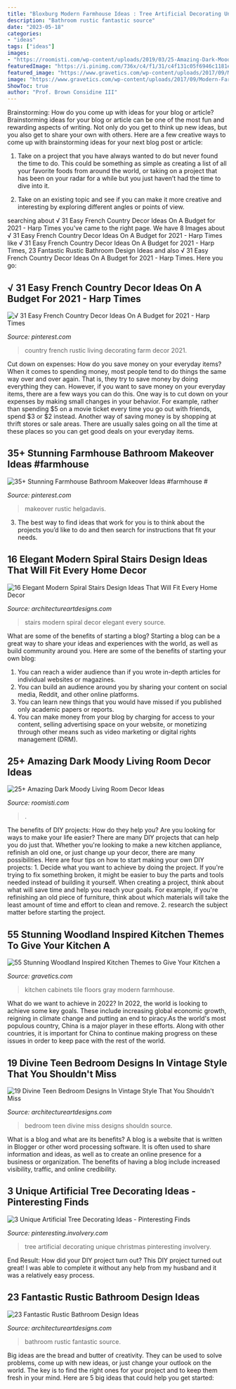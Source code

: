 ```yaml
---
title: "Bloxburg Modern Farmhouse Ideas : Tree Artificial Decorating Unique Christmas Pinteresting Involvery"
description: "Bathroom rustic fantastic source"
date: "2023-05-18"
categories:
- "ideas"
tags: ["ideas"]
images:
- "https://roomisti.com/wp-content/uploads/2019/03/25-Amazing-Dark-Moody-Living-Room-Decor-Ideas-13.jpg"
featuredImage: "https://i.pinimg.com/736x/c4/f1/31/c4f131c05f6946c1181e32e91ce037c9.jpg"
featured_image: "https://www.gravetics.com/wp-content/uploads/2017/09/Modern-Farmhouse-Kitchen.-Gray-tile-floors-white-cabinets..jpg"
image: "https://www.gravetics.com/wp-content/uploads/2017/09/Modern-Farmhouse-Kitchen.-Gray-tile-floors-white-cabinets..jpg"
ShowToc: true
author: "Prof. Brown Considine III"
---
```



Brainstorming: How do you come up with ideas for your blog or article?
Brainstorming ideas for your blog or article can be one of the most fun and rewarding aspects of writing. Not only do you get to think up new ideas, but you also get to share your own with others. Here are a few creative ways to come up with brainstorming ideas for your next blog post or article:
1. Take on a project that you have always wanted to do but never found the time to do. This could be something as simple as creating a list of all your favorite foods from around the world, or taking on a project that has been on your radar for a while but you just haven’t had the time to dive into it.

2. Take on an existing topic and see if you can make it more creative and interesting by exploring different angles or points of view.

	

		
searching about √ 31 Easy French Country Decor Ideas On A Budget for 2021 - Harp Times you've came to the right page. We have 8 Images about √ 31 Easy French Country Decor Ideas On A Budget for 2021 - Harp Times like √ 31 Easy French Country Decor Ideas On A Budget for 2021 - Harp Times, 23 Fantastic Rustic Bathroom Design Ideas and also √ 31 Easy French Country Decor Ideas On A Budget for 2021 - Harp Times. Here you go:
		
    
## √ 31 Easy French Country Decor Ideas On A Budget For 2021 - Harp Times

<img loading=lazy src="https://i.pinimg.com/736x/c4/f1/31/c4f131c05f6946c1181e32e91ce037c9.jpg" onerror="this.onerror=null;this.src='https://tse1.mm.bing.net/th?id=OIP.305aQ7EWajLX2eufMFI7TgHaLF&amp;pid=15.1';" alt="√ 31 Easy French Country Decor Ideas On A Budget for 2021 - Harp Times">

_Source: pinterest.com_

>country french rustic living decorating farm decor 2021. 

	

Cut down on expenses: How do you save money on your everyday items?
When it comes to spending money, most people tend to do things the same way over and over again. That is, they try to save money by doing everything they can. However, if you want to save money on your everyday items, there are a few ways you can do this. One way is to cut down on your expenses by making small changes in your behavior. For example, rather than spending $5 on a movie ticket every time you go out with friends, spend $3 or $2 instead. Another way of saving money is by shopping at thrift stores or sale areas. There are usually sales going on all the time at these places so you can get good deals on your everyday items.

    
## 35+ Stunning Farmhouse Bathroom Makeover Ideas #farmhouse #

<img loading=lazy src="https://i.pinimg.com/736x/9d/9b/30/9d9b30713e8f3d18aa750ffeaa42f825.jpg" onerror="this.onerror=null;this.src='https://tse4.mm.bing.net/th?id=OIP.wwe7dL16yz05zPfagO9bkQHaKQ&amp;pid=15.1';" alt="35+ Stunning Farmhouse Bathroom Makeover Ideas #farmhouse #">

_Source: pinterest.com_

>makeover rustic helgadavis. 

	

3. The best way to find ideas that work for you is to think about the projects you’d like to do and then search for instructions that fit your needs.

    
## 16 Elegant Modern Spiral Stairs Design Ideas That Will Fit Every Home Decor

<img loading=lazy src="https://www.architectureartdesigns.com/wp-content/uploads/2015/01/73.jpg" onerror="this.onerror=null;this.src='https://tse1.mm.bing.net/th?id=OIP.s5Meg2Si7Ha2W_mFxf2rRwHaLH&amp;pid=15.1';" alt="16 Elegant Modern Spiral Stairs Design Ideas That Will Fit Every Home Decor">

_Source: architectureartdesigns.com_

>stairs modern spiral decor elegant every source. 

	

What are some of the benefits of starting a blog?
Starting a blog can be a great way to share your ideas and experiences with the world, as well as build community around you. Here are some of the benefits of starting your own blog: 
1. You can reach a wider audience than if you wrote in-depth articles for individual websites or magazines. 
2. You can build an audience around you by sharing your content on social media, Reddit, and other online platforms. 
3. You can learn new things that you would have missed if you published only academic papers or reports. 
4. You can make money from your blog by charging for access to your content, selling advertising space on your website, or monetizing through other means such as video marketing or digital rights management (DRM).

    
## 25+ Amazing Dark Moody Living Room Decor Ideas

<img loading=lazy src="https://roomisti.com/wp-content/uploads/2019/03/25-Amazing-Dark-Moody-Living-Room-Decor-Ideas-13.jpg" onerror="this.onerror=null;this.src='https://tse2.mm.bing.net/th?id=OIP.eaXDukpvgk3LKccTgpUwngHaKY&amp;pid=15.1';" alt="25+ Amazing Dark Moody Living Room Decor Ideas">

_Source: roomisti.com_

>. 

	

The benefits of DIY projects: How do they help you?
Are you looking for ways to make your life easier? There are many DIY projects that can help you do just that. Whether you're looking to make a new kitchen appliance, refinish an old one, or just change up your decor, there are many possibilities. Here are four tips on how to start making your own DIY projects: 1. Decide what you want to achieve by doing the project. If you're trying to fix something broken, it might be easier to buy the parts and tools needed instead of building it yourself. When creating a project, think about what will save time and help you reach your goals. For example, if you're refinishing an old piece of furniture, think about which materials will take the least amount of time and effort to clean and remove. 2. research the subject matter before starting the project.

    
## 55 Stunning Woodland Inspired Kitchen Themes To Give Your Kitchen A

<img loading=lazy src="https://www.gravetics.com/wp-content/uploads/2017/09/Modern-Farmhouse-Kitchen.-Gray-tile-floors-white-cabinets..jpg" onerror="this.onerror=null;this.src='https://tse4.mm.bing.net/th?id=OIP.T3eeW0y5eLou0ha9V-oL1wHaLH&amp;pid=15.1';" alt="55 Stunning Woodland Inspired Kitchen Themes to Give Your Kitchen a">

_Source: gravetics.com_

>kitchen cabinets tile floors gray modern farmhouse. 

	

What do we want to achieve in 2022?
In 2022, the world is looking to achieve some key goals. These include increasing global economic growth, reigning in climate change and putting an end to piracy.As the world's most populous country, China is a major player in these efforts. Along with other countries, it is important for China to continue making progress on these issues in order to keep pace with the rest of the world.

    
## 19 Divine Teen Bedroom Designs In Vintage Style That You Shouldn&#039;t Miss

<img loading=lazy src="https://www.architectureartdesigns.com/wp-content/uploads/2016/10/15-11.jpg" onerror="this.onerror=null;this.src='https://tse3.mm.bing.net/th?id=OIP.7ZQ6lGCQQw2WW46-SxkTEQAAAA&amp;pid=15.1';" alt="19 Divine Teen Bedroom Designs In Vintage Style That You Shouldn&#039;t Miss">

_Source: architectureartdesigns.com_

>bedroom teen divine miss designs shouldn source. 

	

What is a blog and what are its benefits?
A blog is a website that is written in Blogger or other word processing software. It is often used to share information and ideas, as well as to create an online presence for a business or organization. The benefits of having a blog include increased visibility, traffic, and online credibility.

    
## 3 Unique Artificial Tree Decorating Ideas - Pinteresting Finds

<img loading=lazy src="http://pinteresting.involvery.com/wp-content/uploads/sites/15/-000/1/02b21c5b5cd1f04bd7aa5aa882731ad9.jpg" onerror="this.onerror=null;this.src='https://tse2.mm.bing.net/th?id=OIP.reax9YqHnjyPNLd41_JeWAHaJ4&amp;pid=15.1';" alt="3 Unique Artificial Tree Decorating Ideas - Pinteresting Finds">

_Source: pinteresting.involvery.com_

>tree artificial decorating unique christmas pinteresting involvery. 

	

End Result: How did your DIY project turn out?
This DIY project turned out great! I was able to complete it without any help from my husband and it was a relatively easy process.

    
## 23 Fantastic Rustic Bathroom Design Ideas

<img loading=lazy src="https://www.architectureartdesigns.com/wp-content/uploads/2013/09/174.jpg" onerror="this.onerror=null;this.src='https://tse1.mm.bing.net/th?id=OIP.zVoRnO41JDIfKSajvr8YWwHaJ7&amp;pid=15.1';" alt="23 Fantastic Rustic Bathroom Design Ideas">

_Source: architectureartdesigns.com_

>bathroom rustic fantastic source. 

	

Big ideas are the bread and butter of creativity. They can be used to solve problems, come up with new ideas, or just change your outlook on the world. The key is to find the right ones for your project and to keep them fresh in your mind. Here are 5 big ideas that could help you get started: 

